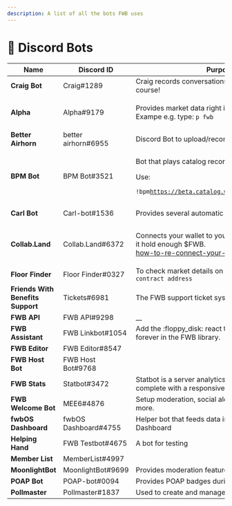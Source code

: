 ```yaml
---
description: A list of all the bots FWB uses
---
```


# 🤖 Discord Bots

| Name                              | Discord ID           | Purpose                                                                                                                                                                                                         | Link                                                     |
| --------------------------------- | -------------------- | --------------------------------------------------------------------------------------------------------------------------------------------------------------------------------------------------------------- | -------------------------------------------------------- |
| **Craig Bot**                     | Craig#1289           | Craig records conversations. With permission of course!                                                                                                                                                         | [https://craig.chat/](https://craig.chat)                |
| **Alpha**                         | Alpha#9179           | <p>Provides market data right in the chat.<br>Exampe e.g. type: <code>p fwb</code></p>                                                                                                                          | [https://alphabotsystem.com](https://alphabotsystem.com) |
| **Better Airhorn**                | better airhorn#6955  | Discord Bot to upload/record and play audio clips.                                                                                                                                                              |                                                          |
| **BPM Bot**                       | BPM Bot#3521         | <p>Bot that plays catalog records in voice channels.</p><p>Use:</p><p><code>!bpm</code><a href="https://beta.catalog.works/teendaze/swimming"><code>https://beta.catalog.works/teendaze/swimming</code></a></p> |                                                          |
| **Carl Bot**                      | Carl-bot#1536        | Provides several automatic reactions in Discord                                                                                                                                                                 | [https://carl.gg/](https://carl.gg)                      |
| **Collab.Land**                   | Collab.Land#6372     | <p>Connects your wallet to your Discord and checks if it hold enough $FWB.<br><a data-mention href="../../resources/how-to-guides/how-to-re-connect-your-wallet.md">how-to-re-connect-your-wallet.md</a></p>    |                                                          |
| **Floor Finder**                  | Floor Finder#0327    | To check market details on an NFT, type: `$floor contract address`                                                                                                                                              |                                                          |
| **Friends With Benefits Support** | Tickets#6981         | The FWB support ticket system inside Discord.                                                                                                                                                                   | [https://ticketsbot.net/](https://ticketsbot.net)        |
| **FWB API**                       | FWB API#9298         | __                                                                                                                                                                                                              |                                                          |
| **FWB Assistant**                 | FWB Linkbot#1054     | Add the :floppy\_disk: react to any link and I'll save it forever in the FWB library.                                                                                                                           |                                                          |
| **FWB Editor**                    | FWB Editor#8547      |                                                                                                                                                                                                                 |                                                          |
| **FWB Host Bot**                  | FWB Host Bot#9768    |                                                                                                                                                                                                                 |                                                          |
| **FWB Stats**                     | Statbot#3472         | Statbot is a server analytics and logging bot complete with a responsive web dashboard.                                                                                                                         | [https://statbot.net/](https://statbot.net)              |
| **FWB Welcome Bot**               | MEE6#4876            | Setup moderation, social alerts, leveling and much more.                                                                                                                                                        | [https://mee6.xyz/](https://mee6.xyz)                    |
| **fwbOS Dashboard**               | fwbOS Dashboard#4755 | Helper bot that feeds data into the fwbOS Dashboard                                                                                                                                                             |                                                          |
| **Helping Hand**                  | FWB Testbot#4675     | A bot for testing                                                                                                                                                                                               |                                                          |
| **Member List**                   | MemberList#4997      |                                                                                                                                                                                                                 |                                                          |
| **MoonlightBot**                  | MoonlightBot#9699    | Provides moderation features in the FWB Discord.                                                                                                                                                                |                                                          |
| **POAP Bot**                      | POAP-bot#0094        | Provides POAP badges during events.                                                                                                                                                                             |                                                          |
| **Pollmaster**                    | Pollmaster#1837      | Used to create and manage polls.                                                                                                                                                                                |                                                          |

